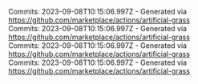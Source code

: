 Commits: 2023-09-08T10:15:06.997Z - Generated via https://github.com/marketplace/actions/artificial-grass
<br>
Commits: 2023-09-08T10:15:06.997Z - Generated via https://github.com/marketplace/actions/artificial-grass
<br>
Commits: 2023-09-08T10:15:06.997Z - Generated via https://github.com/marketplace/actions/artificial-grass
<br>
Commits: 2023-09-08T10:15:06.997Z - Generated via https://github.com/marketplace/actions/artificial-grass
<br>
